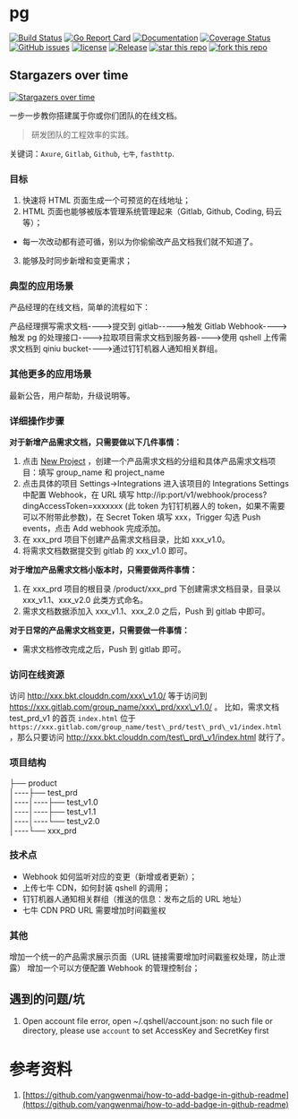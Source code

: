 # pg
[![Build Status](https://travis-ci.org/yangwenmai/pg.svg?branch=master)](https://travis-ci.org/yangwenmai/pg) [![Go Report Card](https://goreportcard.com/badge/github.com/yangwenmai/pg)](https://goreportcard.com/report/github.com/yangwenmai/pg)  [![Documentation](https://godoc.org/github.com/yangwenmai/pg?status.svg)](http://godoc.org/github.com/yangwenmai/pg) [![Coverage Status](https://coveralls.io/repos/github/yangwenmai/pg/badge.svg?branch=master)](https://coveralls.io/github/yangwenmai/pg?branch=master) [![GitHub issues](https://img.shields.io/github/issues/yangwenmai/pg.svg?label=Issue)](https://github.com/yangwenmai/pg/issues) [![license](https://img.shields.io/github/license/yangwenmai/pg.svg)](https://github.com/yangwenmai/pg/blob/master/LICENSE) [![Release](https://img.shields.io/github/release/yangwenmai/pg.svg?label=Release)](https://github.com/yangwenmai/pg/releases) [![star this repo](http://githubbadges.com/star.svg?user=yangwenmai&repo=pg)](http://github.com/yangwenmai/pg) [![fork this repo](http://githubbadges.com/fork.svg?user=yangwenmai&repo=pg)](http://github.com/yangwenmai/pg/fork)

## Stargazers over time

[![Stargazers over time](https://starcharts.herokuapp.com/yangwenmai/pg.svg)](https://starcharts.herokuapp.com/yangwenmai/pg)

一步一步教你搭建属于你或你们团队的在线文档。

>研发团队的工程效率的实践。

关键词：`Axure`, `Gitlab`, `Github`, `七牛`, `fasthttp`.

### 目标 ###

1. 快速将 HTML 页面生成一个可预览的在线地址；
2. HTML 页面也能够被版本管理系统管理起来（Gitlab, Github, Coding, 码云等）；
  - 每一次改动都有迹可循，别以为你偷偷改产品文档我们就不知道了。
3. 能够及时同步新增和变更需求；

### 典型的应用场景 ###

产品经理的在线文档，简单的流程如下：

  产品经理撰写需求文档---->提交到 gitlab----->触发 Gitlab Webhook---->触发 pg 的处理接口---->拉取项目需求文档到服务器---->使用 qshell 上传需求文档到 qiniu bucket---->通过钉钉机器人通知相关群组。

### 其他更多的应用场景 ###

最新公告，用户帮助，升级说明等。

### 详细操作步骤 ###

**对于新增产品需求文档，只需要做以下几件事情：**

  1. 点击 [New Project](https://xxx.gitlab.com/projects/new) ，创建一个产品需求文档的分组和具体产品需求文档项目：填写 group_name 和 project_name
  2. 点击具体的项目 Settings->Integrations 进入该项目的 Integrations Settings 中配置 Webhook，在 URL 填写 http://ip:port/v1/webhook/process?dingAccessToken=xxxxxxx (此 token 为钉钉机器人的 token，如果不需要可以不附带此参数)，在 Secret Token 填写 xxx，Trigger 勾选 Push events，点击 Add webhook 完成添加。
  3. 在 xxx\_prd 项目下创建产品需求文档目录，比如 xxx\_v1.0。
  4. 将需求文档数据提交到 gitlab 的 xxx\_v1.0 即可。

**对于增加产品需求文档小版本时，只需要做两件事情：**

  1. 在 xxx\_prd 项目的根目录 /product/xxx\_prd 下创建需求文档目录，目录以 xxx\_v1.1、xxx\_v2.0 此类方式命名。
  2. 需求文档数据添加入 xxx\_v1.1、xxx\_2.0 之后，Push 到 gitlab 中即可。

**对于日常的产品需求文档变更，只需要做一件事情：**

  * 需求文档修改完成之后，Push 到 gitlab 即可。

### 访问在线资源 ###

  访问 http://xxx.bkt.clouddn.com/xxx\_v1.0/ 等于访问到 https://xxx.gitlab.com/group_name/xxx\_prd/xxx\_v1.0/ 。
  比如，需求文档 test\_prd\_v1 的首页 `index.html` 位于 `https://xxx.gitlab.com/group_name/test\_prd/test\_prd\_v1/index.html` ，那么只要访问 http://xxx.bkt.clouddn.com/test\_prd\_v1/index.html 就行了。

### 项目结构 ###

  ├── product  
  │----├── test_prd  
  │----│----├── test_v1.0  
  │----│----├── test_v1.1  
  │----│----└── test_v2.0  
  │----└── xxx_prd  

### 技术点 ###
  
  - Webhook 如何监听对应的变更（新增或者更新）；
  - 上传七牛 CDN，如何封装 qshell 的调用；
  - 钉钉机器人通知相关群组（推送的信息：发布之后的 URL 地址）
  - 七牛 CDN PRD URL 需要增加时间戳鉴权

### 其他 ###

  增加一个统一的产品需求展示页面（URL 链接需要增加时间戳鉴权处理，防止泄露）
  增加一个可以方便配置 Webhook 的管理控制台；

## 遇到的问题/坑 ##

1. Open account file error, open ~/.qshell/account.json: no such file or directory, please use `account` to set AccessKey and SecretKey first

# 参考资料

1. [https://github.com/yangwenmai/how-to-add-badge-in-github-readme](https://github.com/yangwenmai/how-to-add-badge-in-github-readme)
